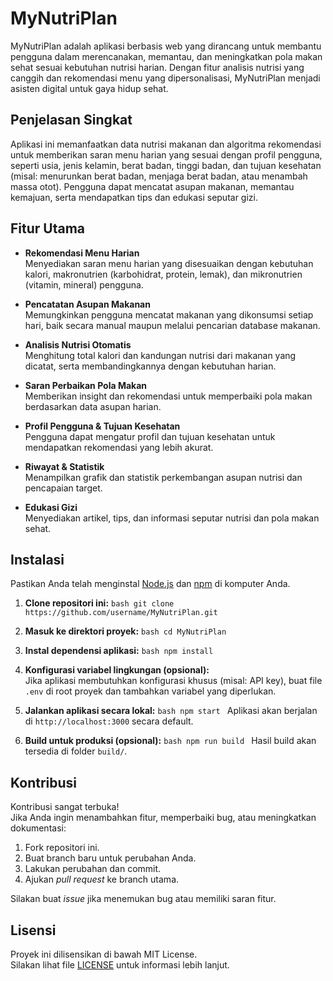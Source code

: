# MyNutriPlan

MyNutriPlan adalah aplikasi berbasis web yang dirancang untuk membantu pengguna dalam merencanakan, memantau, dan meningkatkan pola makan sehat sesuai kebutuhan nutrisi harian. Dengan fitur analisis nutrisi yang canggih dan rekomendasi menu yang dipersonalisasi, MyNutriPlan menjadi asisten digital untuk gaya hidup sehat.

## Penjelasan Singkat

Aplikasi ini memanfaatkan data nutrisi makanan dan algoritma rekomendasi untuk memberikan saran menu harian yang sesuai dengan profil pengguna, seperti usia, jenis kelamin, berat badan, tinggi badan, dan tujuan kesehatan (misal: menurunkan berat badan, menjaga berat badan, atau menambah massa otot). Pengguna dapat mencatat asupan makanan, memantau kemajuan, serta mendapatkan tips dan edukasi seputar gizi.

## Fitur Utama

- **Rekomendasi Menu Harian**  
    Menyediakan saran menu harian yang disesuaikan dengan kebutuhan kalori, makronutrien (karbohidrat, protein, lemak), dan mikronutrien (vitamin, mineral) pengguna.

- **Pencatatan Asupan Makanan**  
    Memungkinkan pengguna mencatat makanan yang dikonsumsi setiap hari, baik secara manual maupun melalui pencarian database makanan.

- **Analisis Nutrisi Otomatis**  
    Menghitung total kalori dan kandungan nutrisi dari makanan yang dicatat, serta membandingkannya dengan kebutuhan harian.

- **Saran Perbaikan Pola Makan**  
    Memberikan insight dan rekomendasi untuk memperbaiki pola makan berdasarkan data asupan harian.

- **Profil Pengguna & Tujuan Kesehatan**  
    Pengguna dapat mengatur profil dan tujuan kesehatan untuk mendapatkan rekomendasi yang lebih akurat.

- **Riwayat & Statistik**  
    Menampilkan grafik dan statistik perkembangan asupan nutrisi dan pencapaian target.

- **Edukasi Gizi**  
    Menyediakan artikel, tips, dan informasi seputar nutrisi dan pola makan sehat.

## Instalasi

Pastikan Anda telah menginstal [Node.js](https://nodejs.org/) dan [npm](https://www.npmjs.com/) di komputer Anda.

1. **Clone repositori ini:**
        ```bash
        git clone https://github.com/username/MyNutriPlan.git
        ```

2. **Masuk ke direktori proyek:**
        ```bash
        cd MyNutriPlan
        ```

3. **Instal dependensi aplikasi:**
        ```bash
        npm install
        ```

4. **Konfigurasi variabel lingkungan (opsional):**  
     Jika aplikasi membutuhkan konfigurasi khusus (misal: API key), buat file `.env` di root proyek dan tambahkan variabel yang diperlukan.

5. **Jalankan aplikasi secara lokal:**
        ```bash
        npm start
        ```
        Aplikasi akan berjalan di `http://localhost:3000` secara default.

6. **Build untuk produksi (opsional):**
        ```bash
        npm run build
        ```
        Hasil build akan tersedia di folder `build/`.

## Kontribusi

Kontribusi sangat terbuka!  
Jika Anda ingin menambahkan fitur, memperbaiki bug, atau meningkatkan dokumentasi:

1. Fork repositori ini.
2. Buat branch baru untuk perubahan Anda.
3. Lakukan perubahan dan commit.
4. Ajukan _pull request_ ke branch utama.

Silakan buat _issue_ jika menemukan bug atau memiliki saran fitur.

## Lisensi

Proyek ini dilisensikan di bawah MIT License.  
Silakan lihat file [LICENSE](./LICENSE) untuk informasi lebih lanjut.

